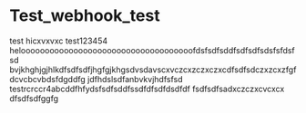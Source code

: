 # Test_webhook_test
test
hicxvxvxc
test123454
heloooooooooooooooooooooooooooooooooooofdsfsdfsddfsdfsdfsdsfsfdsfsd
bvjkhghjgjhlkdfsdfsdfjhgfgjkhgsdvsdavscxvczcxzczxczxcdfsdfsdczxzcxzfgfdcvcbcvbdsfdgddfg
jdfhdslsdfanbvkvjhdfsfsd
testrcrccr4abcddfhfydsfsdfsddfssdfdfsdfdsdfdf
fsdfsdfsadxczczxcvcxcx
dfsdfsdfggfg
